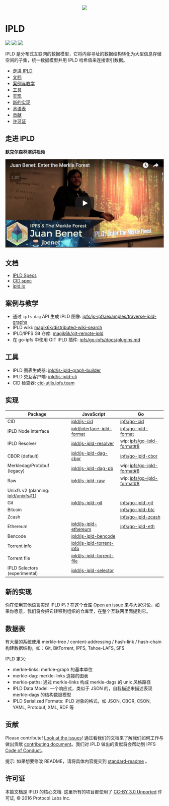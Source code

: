 <p align="center">
  <a href="https://ipld.io"><img src="./logo/ipld-logo.png"  width="150px"/></a>
</p>

# IPLD

[![](https://img.shields.io/badge/made%20by-Protocol%20Labs-blue.svg?style=flat-square)](https://protocol.ai)
[![](https://img.shields.io/badge/project-ipld-blue.svg?style=flat-square)](https://github.com/ipld/ipld)
[![](https://img.shields.io/badge/freenode-%23ipfs-blue.svg?style=flat-square)](https://webchat.freenode.net/?channels=%23ipfs)

IPLD 是分布式互联网的数据模型，它将内容寻址的数据结构转化为大型信息存储空间的子集，统一数据模型并用 IPLD 哈希值来连接索引数据。

- [走进 IPLD](#走进-ipld)
- [文档](#文档)
- [案例与教学](#案例与教学)
- [工具](#工具)
- [实现](#实现)
- [新的实现](#新的实现)
- [术语表](#术语表)
- [贡献](#贡献)
- [许可证](#许可证)

## 走进 IPLD

**默克尔森林演讲视频**

[![](/img/enter-merkle-forest.jpg)](https://www.youtube.com/watch?v=Bqs_LzBjQyk)

## 文档

- [IPLD Specs](https://github.com/ipld/specs)
- [CID spec](https://github.com/ipld/cid)
- [ipld.io](https://github.com/ipld/website)

## 案例与教学

- 通过 `ipfs dag` API 生成 IPLD 图像: [ipfs/js-ipfs/examples/traverse-ipld-graphs](https://github.com/ipfs/js-ipfs/tree/master/examples/traverse-ipld-graphs)
- IPLD wiki: [magik6k/distributed-wiki-search](https://github.com/magik6k/distributed-wiki-search)
- IPLD/IPFS Git 仓库: [magik6k/git-remote-ipld](https://github.com/magik6k/git-remote-ipld)
- 在 go-ipfs 中使用 GIT IPLD 插件: [ipfs/go-ipfs/docs/plugins.md](https://github.com/ipfs/go-ipfs/blob/master/docs/plugins.md)

## 工具
- IPLD 图表生成器: [ipld/js-ipld-graph-builder](https://github.com/ipld/js-ipld-graph-builder)
- IPLD 交互客户端: [ipld/js-ipld-cli](https://github.com/ipld/js-ipld-cli)
- CID 检查器: [cid-utils.ipfs.team](http://cid-utils.ipfs.team/)

## 实现

| Package | JavaScript | Go |
| ------- | ---------- | -- |
| CID | [ipld/js-cid](https://github.com/ipld/js-cid) | [ipfs/go-cid](https://github.com/ipfs/go-cid) |
| IPLD Node interface | [ipld/interface-ipld-format](https://github.com/ipld/interface-ipld-format) | [ipfs/go-ipld-format](https://github.com/ipfs/go-ipld-format) |
| IPLD Resolver | [ipld/js-ipld-resolver](https://github.com/ipld/js-ipld-resolver) | wip: [ipfs/go-ipld-format#8](https://github.com/ipfs/go-ipld-format/issues/8) |
| CBOR (default) | [ipld/js-ipld-dag-cbor](https://github.com/ipld/js-ipld-dag-cbor) | [ipfs/go-ipld-cbor](https://github.com/ipfs/go-ipld-cbor) |
| Merkledag/Protobuf (legacy) | [ipld/js-ipld-dag-pb](https://github.com/ipld/js-ipld-dag-pb) | wip: [ipfs/go-ipld-format#8](https://github.com/ipfs/go-ipld-format/issues/8) |
| Raw | [ipld/js-ipld-raw](https://github.com/ipld/js-ipld-raw) | wip: [ipfs/go-ipld-format#8](https://github.com/ipfs/go-ipld-format/issues/8) |
| Unixfs v2 (planning: [ipld/unixfs#1](https://github.com/ipld/unixfs/issues/1))
| Git | [ipld/js-ipld-git](https://github.com/ipld/js-ipld-git) | [ipfs/go-ipld-git](https://github.com/ipfs/go-ipld-git) |
| Bitcoin | | [ipfs/go-ipld-btc](https://github.com/ipfs/go-ipld-btc) |
| Zcash | | [ipfs/go-ipld-zcash](https://github.com/ipfs/go-ipld-zcash) |
| Ethereum | [ipld/js-ipld-ethereum](https://github.com/ipld/js-ipld-ethereum) | [ipfs/go-ipld-eth](https://github.com/ipfs/go-ipld-eth) |
| Bencode | [ipld/js-ipld-bencode](https://github.com/ipld/js-ipld-bencode) | |
| Torrent info | [ipld/js-ipld-torrent-info](https://github.com/ipld/js-ipld-torrent-info) | |
| Torrent file | [ipld/js-ipld-torrent-file](https://github.com/ipld/js-ipld-torrent-file) | |
| IPLD Selectors (experimental) | [ipld/js-ipld-selector](https://github.com/ipld/js-ipld-selector) | |

## 新的实现

你在使用其他语言实现 IPLD 吗？在这个仓库 [Open an issue](https://github.com/ipld/ipld/issues) 来与大家讨论，如果你愿意，我们将会把它转移到组织的仓库里，在整个互联网里面提到它。

## 数据表

有大量的系统使用 merkle-tree / content-addressing / hash-link / hash-chain 构建数据结构，如：Git, BitTorrent, IPFS, Tahoe-LAFS, SFS

IPLD 定义:

- merkle-links: merkle-graph 的基本单位
- merkle-dag: merkle-links 连接的图表
- merkle-paths: 通过 merkle-links 构成 merkle-dags 的 unix 风格路径
- IPLD Data Model: 一个响应式，类似于 JSON 的，自我描述来描述表现 merkle-dags 的结构数据模型
- IPLD Serialized Formats: IPLD 对象的格式，如 JSON, CBOR, CSON, YAML, Protobuf, XML, RDF 等

## 贡献

Please contribute! [Look at the issues](https://github.com/ipld/ipld/issues)!
通过看我们的文档来了解我们如何工作与做出贡献 [contributing document](contributing.md)。我们对 IPLD 做出的贡献将会帮助到 IPFS [Code of Conduct](https://github.com/ipfs/community/blob/master/code-of-conduct.md)。

提示: 如果想要修改 README，请将具体内容提交到 [standard-readme](https://github.com/RichardLitt/standard-readme) 。


## 许可证

本篇文档是 IPLD 的核心文档. 这里所有的项目都使用了 [CC-BY 3.0 Unported](LICENSE) 许可证, © 2016 Protocol Labs Inc.

